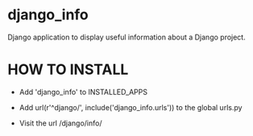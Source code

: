 django_info
===========

Django application to display useful information about a Django project.


HOW TO INSTALL
===========

* Add  'django_info' to INSTALLED_APPS

* Add  url(r'^django/', include('django_info.urls')) to the global urls.py

* Visit the url /django/info/